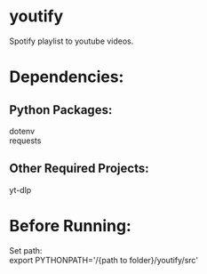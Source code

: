 # youtify

Spotify playlist to youtube videos.

# Dependencies:

## Python Packages:

dotenv <br />
requests <br />

## Other Required Projects:

yt-dlp

# Before Running:

Set path: <br />
export PYTHONPATH='/{path to folder}/youtify/src'
